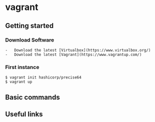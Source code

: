 # vagrant

## Getting started
### Download Software 
	-	Download the latest [Virtualbox](https://www.virtualbox.org/)
	-	Download the latest [Vagrant](https://www.vagrantup.com/)
### First instance
	$ vagrant init hashicorp/precise64
	$ vagrant up
	
## Basic commands
	

## Useful links
